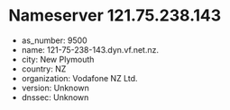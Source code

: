 # Nameserver 121.75.238.143

* as_number: 9500
* name: 121-75-238-143.dyn.vf.net.nz.
* city: New Plymouth
* country: NZ
* organization: Vodafone NZ Ltd.
* version: Unknown
* dnssec: Unknown
